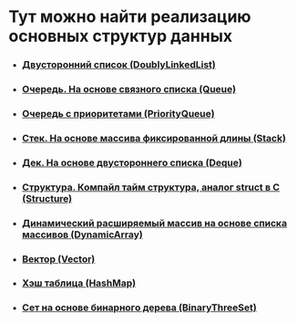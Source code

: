 # Тут можно найти реализацию основных структур данных

- ### [Двусторонний список (DoublyLinkedList)](https://github.com/misbiheyv/data-structures/tree/main/src/LinkedList)

- ### [Очередь. На основе связного списка (Queue)](https://github.com/misbiheyv/data-structures/tree/main/src/Queue)

- ### [Очередь с приоритетами (PriorityQueue)](https://github.com/misbiheyv/data-structures/tree/main/src/PriorityQueue)

- ### [Стек. На основе массива фиксированной длины (Stack)](https://github.com/misbiheyv/data-structures/tree/main/src/Stack)

- ### [Дек. На основе двустороннего списка (Deque)](https://github.com/misbiheyv/data-structures/tree/main/src/Deque)

- ### [Структура. Компайл тайм структура, аналог struct в C (Structure)](https://github.com/misbiheyv/data-structures/tree/main/src/Structure)

- ### [Динамический расширяемый массив на основе списка массивов (DynamicArray)](https://github.com/misbiheyv/data-structures/tree/main/src/DynamicArray)

- ### [Вектор (Vector)](https://github.com/misbiheyv/data-structures/tree/main/src/DynamicArray)

- ### [Хэш таблица (HashMap)](https://github.com/misbiheyv/data-structures/tree/main/src/HashMap)

- ### [Сет на основе бинарного дерева (BinaryThreeSet)](https://github.com/misbiheyv/data-structures/tree/main/src/BinaryThreeSet)
